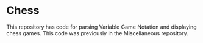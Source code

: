 Chess
=====
This repository has code for parsing Variable Game Notation and displaying chess games.
This code was previously in the Miscellaneous repository.
